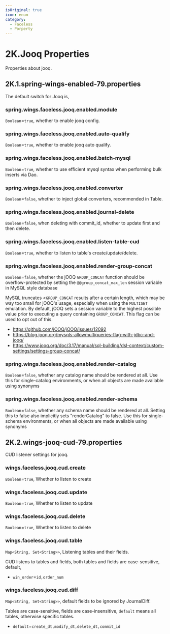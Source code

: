 ```yaml
---
isOriginal: true
icon: enum
category:
  - Faceless
  - Porperty
---
```


# 2K.Jooq Properties

Properties about jooq.

## 2K.1.spring-wings-enabled-79.properties

The default switch for Jooq is,

### spring.wings.faceless.jooq.enabled.module

`Boolean`=`true`, whether to enable jooq config.

### spring.wings.faceless.jooq.enabled.auto-qualify

`Boolean`=`true`, whether to enable jooq auto qualify.

### spring.wings.faceless.jooq.enabled.batch-mysql

`Boolean`=`true`, whether to use efficient mysql syntax when performing bulk inserts via Dao.

### spring.wings.faceless.jooq.enabled.converter

`Boolean`=`false`, whether to inject global converters, recommended in Table.

### spring.wings.faceless.jooq.enabled.journal-delete

`Boolean`=`false`, when deleting with commit_id, whether to update first and then delete.

### spring.wings.faceless.jooq.enabled.listen-table-cud

`Boolean`=`true`, whether to listen to table's create/update/delete.

### spring.wings.faceless.jooq.enabled.render-group-concat

`Boolean`=`false`, whether the jOOQ `GROUP_CONCAT` function should be overflow-protected by setting
the `@@group_concat_max_len` session variable in MySQL style database

MySQL truncates <`GROUP_CONCAT` results after a certain length, which may be way
too small for jOOQ's usage, especially when using the `MULTISET` emulation. By
default, jOOQ sets a session variable to the highest possible value prior to executing a
query containing `GROUP_CONCAT`. This flag can be used to opt out of this.

* <https://github.com/jOOQ/jOOQ/issues/12092>
* <https://blog.jooq.org/mysqls-allowmultiqueries-flag-with-jdbc-and-jooq/>
* <https://www.jooq.org/doc/3.17/manual/sql-building/dsl-context/custom-settings/settings-group-concat/>

### spring.wings.faceless.jooq.enabled.render-catalog

`Boolean`=`false`, whether any catalog name should be rendered at all.
Use this for single-catalog environments, or when all objects are made
available using synonyms

### spring.wings.faceless.jooq.enabled.render-schema

`Boolean`=`false`, whether any schema name should be rendered at all.
Setting this to false also implicitly sets "renderCatalog" to false.
Use this for single-schema environments, or when all objects are made
available using synonyms

## 2K.2.wings-jooq-cud-79.properties

CUD listener settings for jooq.

### wings.faceless.jooq.cud.create

`Boolean`=`true`, Whether to listen to create

### wings.faceless.jooq.cud.update

`Boolean`=`true`, Whether to listen to update

### wings.faceless.jooq.cud.delete

`Boolean`=`true`, Whether to listen to delete

### wings.faceless.jooq.cud.table

`Map<String, Set<String>>`, Listening tables and their fields.

CUD listens to tables and fields, both tables and fields are case-sensitive, default,

* `win_order`=`id,order_num`

### wings.faceless.jooq.cud.diff

`Map<String, Set<String>>`, default fields to be ignored by JournalDiff.

Tables are case-sensitive, fields are case-insensitive, `default` means all tables, otherwise specific tables.

* `default`=`create_dt,modify_dt,delete_dt,commit_id`
